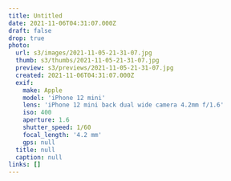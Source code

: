 ```yaml
---
title: Untitled
date: 2021-11-06T04:31:07.000Z
draft: false
drop: true
photo:
  url: s3/images/2021-11-05-21-31-07.jpg
  thumb: s3/thumbs/2021-11-05-21-31-07.jpg
  preview: s3/previews/2021-11-05-21-31-07.jpg
  created: 2021-11-06T04:31:07.000Z
  exif:
    make: Apple
    model: 'iPhone 12 mini'
    lens: 'iPhone 12 mini back dual wide camera 4.2mm f/1.6'
    iso: 400
    aperture: 1.6
    shutter_speed: 1/60
    focal_length: '4.2 mm'
    gps: null
  title: null
  caption: null
links: []
---
```

